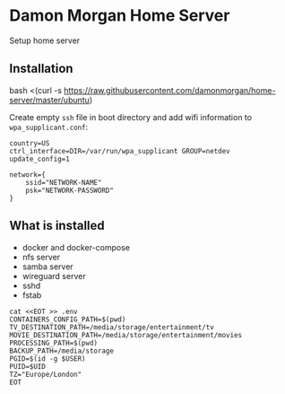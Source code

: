 Damon Morgan Home Server
========================

Setup home server

Installation
------------

  bash <(curl -s https://raw.githubusercontent.com/damonmorgan/home-server/master/ubuntu)
  
Create empty `ssh` file in boot directory and add wifi information to `wpa_supplicant.conf`: 
```
country=US
ctrl_interface=DIR=/var/run/wpa_supplicant GROUP=netdev
update_config=1

network={
    ssid="NETWORK-NAME"
    psk="NETWORK-PASSWORD"
}
```

What is installed
-----------------

* docker and docker-compose
* nfs server
* samba server
* wireguard server
* sshd
* fstab


```
cat <<EOT >> .env
CONTAINERS_CONFIG_PATH=$(pwd)
TV_DESTINATION_PATH=/media/storage/entertainment/tv
MOVIE_DESTINATION_PATH=/media/storage/entertainment/movies
PROCESSING_PATH=$(pwd)
BACKUP_PATH=/media/storage
PGID=$(id -g $USER)
PUID=$UID
TZ="Europe/London"
EOT
```